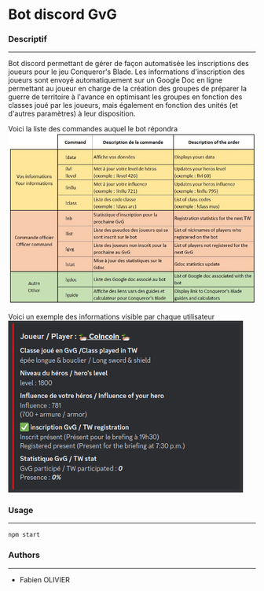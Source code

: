 # Bot discord GvG

### Descriptif
_______
Bot discord permettant de gérer de façon automatisée les inscriptions des joueurs pour le jeu Conqueror's Blade.
Les informations d'inscription des joueurs sont envoyé automatiquement sur un Google Doc en ligne permettant au joueur en charge de la création des groupes de préparer la guerre de territoire à l'avance en optimisant les groupes en fonction des classes joué par les joueurs, mais également en fonction des unités (et d'autres paramètres) à leur disposition.

Voici la liste des commandes auquel le bot répondra
![List command Bot](./img/info.jpg)

Voici un exemple des informations visible par chaque utilisateur
![Exemple d'information](./img/data.png)


### Usage
_______
```go
npm start
```

### Authors
_______
+ Fabien OLIVIER
